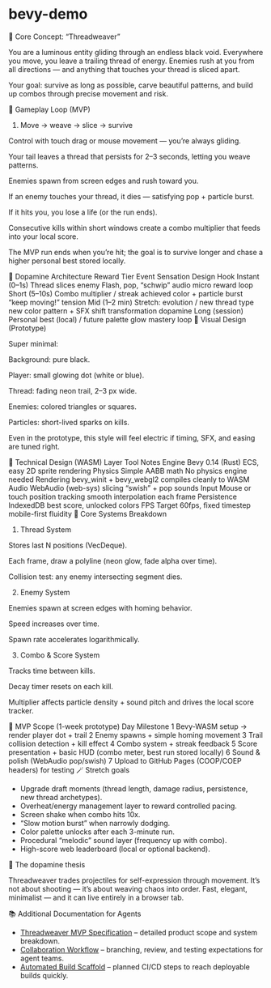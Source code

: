 # bevy-demo

🎯 Core Concept: “Threadweaver”

You are a luminous entity gliding through an endless black void.
Everywhere you move, you leave a trailing thread of energy.
Enemies rush at you from all directions — and anything that touches your thread is sliced apart.

Your goal: survive as long as possible, carve beautiful patterns, and build up combos through precise movement and risk.

🧩 Gameplay Loop (MVP)
1. Move → weave → slice → survive

Control with touch drag or mouse movement — you’re always gliding.

Your tail leaves a thread that persists for 2–3 seconds, letting you weave patterns.

Enemies spawn from screen edges and rush toward you.

If an enemy touches your thread, it dies — satisfying pop + particle burst.

If it hits you, you lose a life (or the run ends).

Consecutive kills within short windows create a combo multiplier that feeds into your local score.

The MVP run ends when you’re hit; the goal is to survive longer and chase a higher personal best stored locally.

🧠 Dopamine Architecture
Reward Tier	Event	Sensation	Design Hook
Instant (0–1s)	Thread slices enemy	Flash, pop, “schwip” audio	micro reward loop
Short (5–10s)	Combo multiplier / streak achieved	color + particle burst	“keep moving!” tension
Mid (1–2 min)	Stretch: evolution / new thread type	new color pattern + SFX shift	transformation dopamine
Long (session)	Personal best (local) / future palette glow	mastery loop
🎨 Visual Design (Prototype)

Super minimal:

Background: pure black.

Player: small glowing dot (white or blue).

Thread: fading neon trail, 2–3 px wide.

Enemies: colored triangles or squares.

Particles: short-lived sparks on kills.

Even in the prototype, this style will feel electric if timing, SFX, and easing are tuned right.

🧰 Technical Design (WASM)
Layer	Tool	Notes
Engine	Bevy 0.14 (Rust)	ECS, easy 2D sprite rendering
Physics	Simple AABB math	No physics engine needed
Rendering	bevy_winit + bevy_webgl2	compiles cleanly to WASM
Audio	WebAudio (web-sys)	slicing “swish” + pop sounds
Input	Mouse or touch position tracking	smooth interpolation each frame
Persistence	IndexedDB	best score, unlocked colors
FPS Target	60fps, fixed timestep	mobile-first fluidity
🧮 Core Systems Breakdown
1. Thread System

Stores last N positions (VecDeque).

Each frame, draw a polyline (neon glow, fade alpha over time).

Collision test: any enemy intersecting segment dies.

2. Enemy System

Enemies spawn at screen edges with homing behavior.

Speed increases over time.

Spawn rate accelerates logarithmically.

3. Combo & Score System

Tracks time between kills.

Decay timer resets on each kill.

Multiplier affects particle density + sound pitch and drives the local score tracker.

🧱 MVP Scope (1-week prototype)
Day	Milestone
1	Bevy-WASM setup → render player dot + trail
2	Enemy spawns + simple homing movement
3	Trail collision detection + kill effect
4	Combo system + streak feedback
5	Score presentation + basic HUD (combo meter, best run stored locally)
6	Sound & polish (WebAudio pop/swish)
7	Upload to GitHub Pages (COOP/COEP headers) for testing
🪄 Stretch goals

- Upgrade draft moments (thread length, damage radius, persistence, new thread archetypes).
- Overheat/energy management layer to reward controlled pacing.
- Screen shake when combo hits 10x.
- “Slow motion burst” when narrowly dodging.
- Color palette unlocks after each 3-minute run.
- Procedural “melodic” sound layer (frequency up with combo).
- High-score web leaderboard (local or optional backend).

🚀 The dopamine thesis

Threadweaver trades projectiles for self-expression through movement.
It’s not about shooting — it’s about weaving chaos into order.
Fast, elegant, minimalist — and it can live entirely in a browser tab.

📚 Additional Documentation for Agents

- [Threadweaver MVP Specification](docs/spec.md) – detailed product scope and system breakdown.
- [Collaboration Workflow](docs/workflow.md) – branching, review, and testing expectations for agent teams.
- [Automated Build Scaffold](docs/automation.md) – planned CI/CD steps to reach deployable builds quickly.
